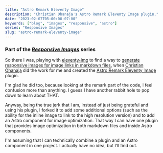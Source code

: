 ```yaml
---
title: "Astro Remark Eleventy Image"
description: "Christian Ohanaja's Astro Remark Eleventy Image plugin."
date: "2023-02-07T05:00:00-07:00"
keywords: ["blog", "images", "responsive", "astro"]
series: "Responsive Images"
slug: "astro-remark-eleventy-image"
---
```


### Part of the _[Responsive Images](/series/responsive-images/)_ series

So there I was, playing with [eleventy-img](https://www.11ty.dev/docs/plugins/image/) to find a way to [generate responsive images for image links in markdown files](https://scottwillsey.com/episode-image-script/), when [Christian Ohanaja](https://cjohanaja.com) did the work for me and created the [Astro Remark Eleventy Image](https://github.com/ChrisOh431/astro-remark-eleventy-image) plugin.

I'm glad he did too, because looking at the remark part of the code, I feel confusion more than anything. I guess I have another rabbit hole to pop down to learn about THAT.

Anyway, being the true jerk that I am, instead of just being grateful and using his plugin, I forked it to add some additional options (such as the ability for the inline image to link to the high resolution version) and to add an Astro component for image optimization. That way I can have one plugin that provides image optimization in both markdown files and inside Astro components.

I'm assuming that I can technically combine a plugin and an Astro component in one project. I actually have no idea, but I'll find out.
